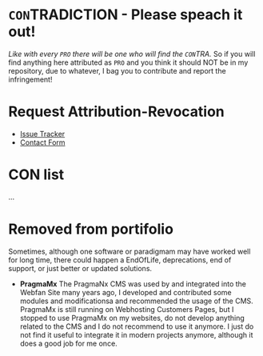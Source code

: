 # `CON`TRADICTION - Please speach it out!
*Like with every `PRO` there will be one who will find the `CON`TRA.* 
So if you will find anything here attributed as `PRO` and you think it should NOT be in my repository, due to whatever, I bag you to contribute and report the infringement!

# Request Attribution-Revocation
* [Issue Tracker](https://github.com/webfan-pro/webfan-pro/issues)
* [Contact Form](https://webfan.de/contact/)

# CON list
...

# Removed from portifolio
Sometimes, although one software or paradigmam may have worked well for long time, there could happen a EndOfLife, deprecations, end of support, or just 
better or updated solutions.

* **PragmaMx**
  The PragmaNx CMS was used by and integrated into the Webfan Site many years ago, I developed and contributed
  some modules and modificationsa and recommended the usage of the CMS.
  PragmaMx is still running on Webhosting Customers Pages, but I stopped to use PragmaMx on my websites,
  do not develop anything related to the CMS and I do not recommend to use it anymore.
  I just do not find it useful to integrate it in modern projects anymore, although it does a good job for me once.
  
  
  

